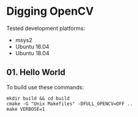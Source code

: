# Digging OpenCV
Tested development platforms:
* msys2
* Ubuntu 16.04
* Ubuntu 18.04

## 01. Hello World
To build use these commands:

    mkdir build && cd build
    cmake -G "Unix Makefiles" -DFULL_OPENCV=OFF ..
    make VERBOSE=1
